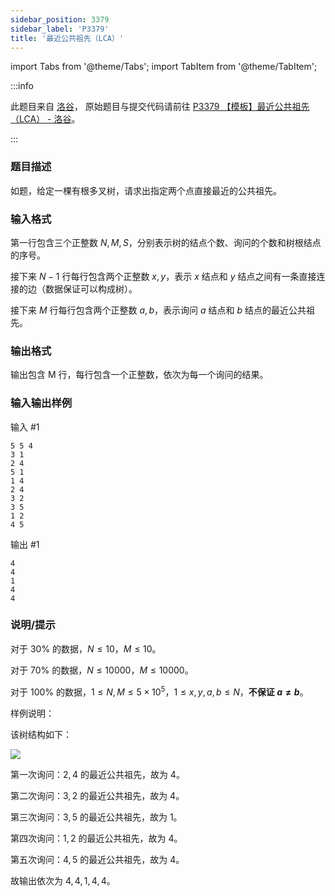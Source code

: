 ```yaml
---
sidebar_position: 3379
sidebar_label: 'P3379'
title: '最近公共祖先（LCA）'
---
```

import Tabs from '@theme/Tabs';
import TabItem from '@theme/TabItem';

:::info

此题目来自 [洛谷](https://www.luogu.com.cn/)，
原始题目与提交代码请前往 [P3379 【模板】最近公共祖先（LCA） - 洛谷](https://www.luogu.com.cn/problem/P3379)。

:::

### 题目描述

如题，给定一棵有根多叉树，请求出指定两个点直接最近的公共祖先。

### 输入格式

第一行包含三个正整数 $N,M,S$，分别表示树的结点个数、询问的个数和树根结点的序号。

接下来 $N−1$ 行每行包含两个正整数 $x,y$，表示 $x$ 结点和 $y$ 结点之间有一条直接连接的边（数据保证可以构成树）。

接下来 $M$ 行每行包含两个正整数 $a,b$，表示询问 $a$ 结点和 $b$ 结点的最近公共祖先。

### 输出格式

输出包含 M 行，每行包含一个正整数，依次为每一个询问的结果。

### 输入输出样例

输入 #1
```
5 5 4
3 1
2 4
5 1
1 4
2 4
3 2
3 5
1 2
4 5
```

输出 #1
```
4
4
1
4
4
```

### 说明/提示

对于 $30\%$ 的数据，${N}\le{10}$，${M}\le{10}$。

对于 $70\%$ 的数据，${N}\le{10000}$，${M}\le{10000}$。

对于 $100\%$ 的数据，${1}\le{N,M}\le{5\times{{10}^{5}}}$，${1}\le{x,y,a,b}\le{N}$，**不保证 ${a}\ne{b}$**。

样例说明：

该树结构如下：

![](https://cdn.luogu.com.cn/upload/pic/2282.png)

第一次询问：$2,4$ 的最近公共祖先，故为 $4$。

第二次询问：$3,2$ 的最近公共祖先，故为 $4$。

第三次询问：$3,5$ 的最近公共祖先，故为 $1$。

第四次询问：$1,2$ 的最近公共祖先，故为 $4$。

第五次询问：$4,5$ 的最近公共祖先，故为 $4$。

故输出依次为 $4,4,1,4,4$。